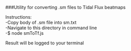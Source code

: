 ###Utility for converting .sm files to Tidal Flux beatmaps  

Instructions:  
 -Copy body of .sm file into sm.txt  
 -Navigate to this directory in command line  
 -$ node smToTf.js  

 Result will be logged to your terminal  
